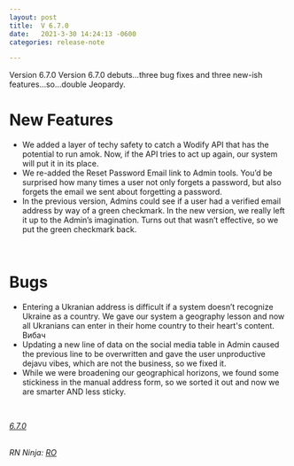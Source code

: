 ```yaml
---
layout: post
title:  V 6.7.0
date:   2021-3-30 14:24:13 -0600
categories: release-note

---
```

Version 6.7.0 Version 6.7.0 debuts…three bug fixes and three new-ish features...so...double Jeopardy.  


# New Features

- We added a layer of techy safety to catch a Wodify API that has the potential to run amok. Now, if the API tries to act up again, our system will put it in its place. 
- We re-added the Reset Password Email link to Admin tools. You’d be surprised how many times a user not only forgets a password, but also forgets the email we sent about forgetting a password.
- In the previous version, Admins could see if a user had a verified email address by way of a green checkmark. In the new version, we really left it up to the Admin’s imagination. Turns out that wasn’t effective, so we put the green checkmark back. 

<br/>

# Bugs

- Entering a Ukranian address is difficult if a system doesn’t recognize Ukraine as a country. We gave our system a geography lesson and now all Ukranians can enter in their home country to their heart's content. Вибач 
- Updating a new line of data on the social media table in Admin caused the previous line to be overwritten and gave the user unproductive dejavu vibes, which are not the business, so we fixed it. 
- While we were broadening our geographical horizons, we found some stickiness in the manual address form, so we sorted it out and now we are smarter AND less sticky.



<br/>

*[6.7.0](https://github.com/streetparking/my-streetparking/releases/tag/v6.7.0)*
<br/>
<br/>


_RN Ninja: [RO](https://github.com/robyanna)_
 
 
 